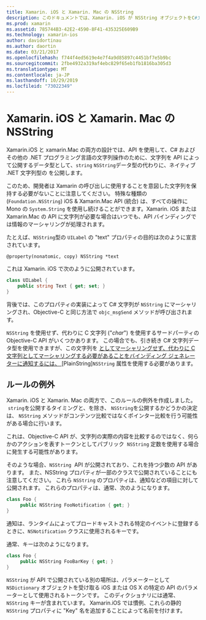 ```yaml
---
title: Xamarin. iOS と Xamarin. Mac の NSString
description: このドキュメントでは、Xamarin. iOS が NSString オブジェクトをC#文字列オブジェクトに透過的に変換する方法について説明します。
ms.prod: xamarin
ms.assetid: 785744B3-42E2-4590-8F41-435325E609B9
ms.technology: xamarin-ios
author: davidortinau
ms.author: daortin
ms.date: 03/21/2017
ms.openlocfilehash: f744f4ed5619e4e7f4a9d85897c4451bf7e5b9bc
ms.sourcegitcommit: 2fbe4932a319af4ebc829f65eb1fb1816ba305d3
ms.translationtype: MT
ms.contentlocale: ja-JP
ms.lasthandoff: 10/29/2019
ms.locfileid: "73022349"
---
```

# <a name="nsstring-in-xamarinios-and-xamarinmac"></a>Xamarin. iOS と Xamarin. Mac の NSString

Xamarin.iOS と xamarin.Mac の両方の設計では、API を使用して、C# およびその他の .NET プログラミング言語の文字列操作のために、文字列を API によって公開するデータ型として、`string` `NSString`データ型の代わりに、ネイティブ .NET 文字列型の を公開します。

このため、開発者は Xamarin の呼び出しに使用することを意図した文字列を保持する必要がないことに注意してください。 特殊な種類の (`Foundation.NSString`) iOS & Xamarin.Mac API (統合) は、すべての操作に Mono の `System.String` を使用し続けることができます。Xamarin. iOS または Xamarin.Mac の API に文字列が必要な場合はいつでも、API バインディングでは情報のマーシャリングが処理されます。

たとえば、`NSString`型の `UILabel` の "text" プロパティの目的は次のように宣言されています。

```objc
@property(nonatomic, copy) NSString *text
```

これは Xamarin. iOS で次のように公開されています。

```csharp
class UILabel {
    public string Text { get; set; }
}
```

背後では、このプロパティの実装によって C# 文字列が `NSString` にマーシャリングされ、Objective-C と同じ方法で `objc_msgSend` メソッドが呼び出されます。

`NSString` を使用せず、代わりに C 文字列 ("*char*") を使用するサードパーティの Objective-C API がいくつかあります。 この場合でも、引き続き C# 文字列データ型を使用できますが、この文字列を [ としてマーシャリングせず、代わりに C 文字列としてマーシャリングする必要があることをバインディング ジェネレーターに通知するには、 ](~/cross-platform/macios/binding/objective-c-libraries.md)[PlainString]`NSString` 属性を使用する必要があります。

 <a name="Exceptions_to_the_Rule" />

## <a name="exceptions-to-the-rule"></a>ルールの例外

Xamarin. iOS と Xamarin. Mac の両方で、このルールの例外を作成しました。  `string`を公開するタイミングと、を除き、 `NSString`を公開するかどうかの決定は、 `NSString` メソッドがコンテンツ比較ではなくポインター比較を行う可能性がある場合に行います。

これは、Objective-C API が、文字列の実際の内容を比較するのではなく、何らかのアクションを表すトークンとしてパブリック  `NSString` 定数を使用する場合に発生する可能性があります。

そのような場合、`NSString`  API が公開されており、これを持つ少数の API があります。 また、NSString プロパティが一部のクラスで公開されていることにも注意してください。 これら `NSString` のプロパティは、通知などの項目に対して公開されます。 これらのプロパティは、通常、次のようになります。

```csharp
class Foo {
     public NSString FooNotification { get; }
}
```

通知は、ランタイムによってブロードキャストされる特定のイベントに登録するときに、`NSNotification` クラスに使用されるキーです。

通常、キーは次のようになります。

```csharp
class Foo {
     public NSString FooBarKey { get; }
}
```

`NSString` が API で公開されている別の場所は、パラメーターとして `NSDictionary` オブジェクトを受け取る iOS または OS X の特定の API のパラメーターとして使用されるトークンです。 このディクショナリには通常、`NSString` キーが含まれています。 Xamarin.iOS では慣例、これらの静的 `NSString` プロパティに "Key" 名を追加することによって名前を付けます。
